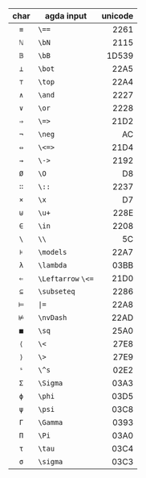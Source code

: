| char | agda input         | unicode |
|:----:|--------------------|--------:|
| `≡`  | `\==`              |    2261 |
| `ℕ`  | `\bN`              |    2115 |
| `𝔹`  | `\bB`              |   1D539 |
| `⊥`  | `\bot`             |    22A5 |
| `⊤`  | `\top`             |    22A4 |
| `∧`  | `\and`             |    2227 |
| `∨`  | `\or`              |    2228 |
| `⇒`  | `\=>`              |    21D2 |
| `¬`  | `\neg`             |      AC |
| `⇔`  | `\<=>`             |    21D4 |
| `→`  | `\->`              |    2192 |
| `Ø`  | `\O`               |      D8 |
| `∷`  | `\::`              |    2237 |
| `×`  | `\x`               |      D7 |
| `⊎`  | `\u+`              |    228E |
| `∈`  | `\in`              |    2208 |
| `\`  | `\\`               |      5C |
| `⊧`  | `\models`          |    22A7 |
| `λ`  | `\lambda`          |    03BB |
| `⇐`  | `\Leftarrow` `\<=` |    21D0 |
| `⊆`  | `\subseteq`        |    2286 |
| `⊨`  | `\|=`              |    22A8 |
| `⊭`  | `\nvDash`          |    22AD |
| `■`  | `\sq`              |    25A0 |
| `⟨`  | `\<`               |    27E8 |
| `⟩`  | `\>`               |    27E9 |
| `ˢ`  | `\^s`              |    02E2 |
| `Σ`  | `\Sigma`           |    03A3 |
| `ϕ`  | `\phi`             |    03D5 |
| `ψ`  | `\psi`             |    03C8 |
| `Γ`  | `\Gamma`           |    0393 |
| `Π`  | `\Pi`              |    03A0 |
| `τ`  | `\tau`             |    03C4 |
| `σ`  | `\sigma`           |    03C3 |

